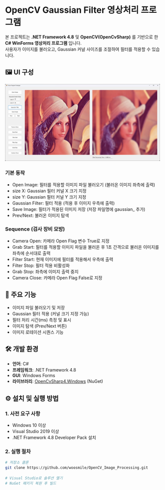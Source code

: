 # OpenCV Gaussian Filter 영상처리 프로그램

본 프로젝트는 **.NET Framework 4.8** 및 **OpenCV(OpenCvSharp)** 를 기반으로 한 **C# WinForms 영상처리 프로그램** 입니다.  
사용자가 이미지를 불러오고, Gaussian 커널 사이즈를 조절하여 필터를 적용할 수 있습니다.

## 🖼️ UI 구성

![프로그램 예시 화면](./program.png)

### 기본 동작
- Open Image: 필터를 적용할 이미지 파일 불러오기 (불러온 이미지 좌측에 출력)
- size X: Gaussian 필터 커널 X 크기 지정
- size Y: Gaussian 필터 커널 Y 크기 지정
- Gaussian Filter: 필터 적용 (적용 후 이미지 우측에 출력)
- Save Image: 필터가 적용된 이미지 저장 (저장 파일명에 gaussian_ 추가)
- Prev/Next: 불러온 이미지 탐색

### Sequence (검사 장비 모방)
- Camera Open: 카메라 Open Flag 변수 True로 지정
- Grab Start: 필터를 적용할 이미지 파일을 불러온 후 1초 간격으로 불러온 이미지를 좌측에 순서대로 출력
- Filter Start: 현재 이미지에 필터를 적용해서 우측에 출력
- Filter Stop: 필터 적용 비활성화
- Grab Stop: 좌측에 이미지 출력 중지
- Camera Close: 카메라 Open Flag False로 지정

## 🧩 주요 기능

- 이미지 파일 불러오기 및 저장
- Gaussian 필터 적용 (커널 크기 지정 가능)
- 필터 처리 시간(ms) 측정 및 표시
- 이미지 탐색 (Prev/Next 버튼)
- 이미지 로테이션 시퀀스 기능

## 🛠️ 개발 환경

- **언어**: C#
- **프레임워크**: .NET Framework 4.8
- **GUI**: Windows Forms
- **라이브러리**: [OpenCvSharp4.Windows](https://www.nuget.org/packages/OpenCvSharp4.Windows/) (NuGet)

## ⚙️ 설치 및 실행 방법

### 1. 사전 요구 사항

- Windows 10 이상
- Visual Studio 2019 이상
- .NET Framework 4.8 Developer Pack 설치

### 2. 실행 절차

```bash
# 저장소 클론
git clone https://github.com/woosmile/OpenCV_Image_Processing.git

# Visual Studio로 솔루션 열기
# NuGet 패키지 복원 후 빌드
